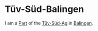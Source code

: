 # Tüv-Süd-Balingen

I am a [Part](60084.md) of the [Tüv-Süd-Ag](240000012.md) in [Balingen](140000035.md).
